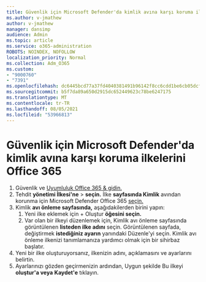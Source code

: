 ```yaml
---
title: Güvenlik için Microsoft Defender'da kimlik avına karşı koruma ilkelerini Office 365
ms.author: v-jmathew
author: v-jmathew
manager: dansimp
audience: Admin
ms.topic: article
ms.service: o365-administration
ROBOTS: NOINDEX, NOFOLLOW
localization_priority: Normal
ms.collection: Adm_O365
ms.custom:
- "9000760"
- "7391"
ms.openlocfilehash: dc6445bcd77a37fd4040381491b96142f8cc6cdd1be6cb05dcfba0c4a9a55dc5
ms.sourcegitcommit: b5f7da89a650d2915dc652449623c78be6247175
ms.translationtype: MT
ms.contentlocale: tr-TR
ms.lasthandoff: 08/05/2021
ms.locfileid: "53966813"
---
```

# <a name="set-up-anti-phishing-policies-in-microsoft-defender-for-office-365"></a>Güvenlik için Microsoft Defender'da kimlik avına karşı koruma ilkelerini Office 365

1. Güvenlik ve [Uyumluluk Office 365 & gidin.](https://go.microsoft.com/fwlink/p/?linkid=2077143)
2. Tehdit **yönetimi İlkesi'ne**  >  **seçin.** İlke **sayfasında Kimlik** avından korunma için Microsoft Defender Office 365 [seçin.](https://go.microsoft.com/fwlink/?linkid=2101369)
3. Kimlik **avı önleme sayfasında,** aşağıdakilerden birini yapın:
    1. Yeni ilke eklemek için + Oluştur **öğesini seçin.**
    1. Var olan bir ilkeyi düzenlemek için, Kimlik avı önleme sayfasında görüntülenen **listeden ilke adını** seçin. Görüntülenen sayfada, değiştirmek **istediğiniz ayarın** yanındaki Düzenle'yi seçin. Kimlik avı önleme ilkenizi tanımlamanıza yardımcı olmak için bir sihirbaz başlatır.
4. Yeni bir ilke oluşturuyorsanız, ilkenizin adını, açıklamasını ve ayarlarını belirtin.
5. Ayarlarınızı gözden geçirmenizin ardından, Uygun şekilde Bu ilkeyi **oluştur'a veya** **Kaydet'e** tıklayın.
